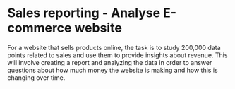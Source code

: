 # Sales reporting - Analyse E-commerce website 
For a website that sells products online, the task is to study 200,000 data points related to sales and use them to provide insights about revenue. This will involve creating a report and analyzing the data in order to answer questions about how much money the website is making and how this is changing over time.
